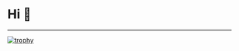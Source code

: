 # Hi 👋

---

[![trophy](https://github-profile-trophy.vercel.app/?username=kam2yar)](https://kamyar.dev)
